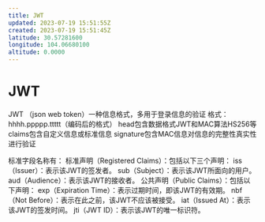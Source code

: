 ```yaml
---
title: JWT
updated: 2023-07-19 15:51:55Z
created: 2023-07-19 15:51:45Z
latitude: 30.57281600
longitude: 104.06680100
altitude: 0.0000
---
```


# JWT
JWT （json web token）一种信息格式，多用于登录信息的验证
格式：
hhhh.ppppp.ttttt（编码后的格式）
head包含数据格式JWT和MAC算法HS256等
claims包含自定义信息或标准信息
signature包含MAC信息对信息的完整性真实性进行验证

标准字段名称有：
标准声明（Registered Claims）：包括以下三个声明：
iss（Issuer）：表示该JWT的签发者。
sub（Subject）：表示该JWT所面向的用户。
aud（Audience）：表示该JWT的接收者。
公共声明（Public Claims）：包括以下声明：
exp（Expiration Time）：表示过期时间，即该JWT的有效期。
nbf（Not Before）：表示在此之前，该JWT不应该被接受。
iat（Issued At）：表示该JWT的签发时间。
jti（JWT ID）：表示该JWT的唯一标识符。
